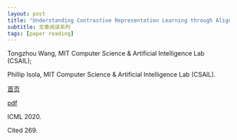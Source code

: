 ```yaml
---
layout: post
title: "Understanding Contrastive Representation Learning through Alignment and Uniformity on the Hypersphere"
subtitle: 文章阅读系列
tags: [paper reading]
---
```


Tongzhou Wang, MIT Computer Science & Artificial Intelligence Lab (CSAIL);

Phillip Isola, MIT Computer Science & Artificial Intelligence Lab (CSAIL).

[首页](http://proceedings.mlr.press/v119/wang20k.html)

[pdf](../assets/wang20k.pdf)

ICML 2020.

Cited 269.